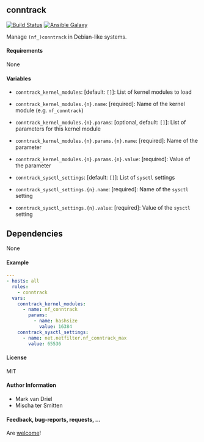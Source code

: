 ## conntrack

[![Build Status](https://travis-ci.org/Oefenweb/ansible-conntrack.svg?branch=master)](https://travis-ci.org/Oefenweb/ansible-conntrack)
[![Ansible Galaxy](http://img.shields.io/badge/ansible--galaxy-conntrack-blue.svg)](https://galaxy.ansible.com/Oefenweb/conntrack)

Manage `(nf_)conntrack` in Debian-like systems.

#### Requirements

None

#### Variables

* `conntrack_kernel_modules`: [default: `[]`]: List of kernel modules to load
* `conntrack_kernel_modules.{n}.name`: [required]: Name of the kernel module (e.g. `nf_conntrack`)
* `conntrack_kernel_modules.{n}.params`: [optional, default: `[]`]: List of parameters for this kernel module
* `conntrack_kernel_modules.{n}.params.{n}.name`: [required]: Name of the parameter
* `conntrack_kernel_modules.{n}.params.{n}.value`: [required]: Value of the parameter

* `conntrack_sysctl_settings`: [default: `[]`]: List of `sysctl` settings
* `conntrack_sysctl_settings.{n}.name`: [required]: Name of the `sysctl` setting
* `conntrack_sysctl_settings.{n}.value`: [required]: Value of the `sysctl` setting

## Dependencies

None

#### Example

```yaml
---
- hosts: all
  roles:
    - conntrack
  vars:
    conntrack_kernel_modules:
      - name: nf_conntrack
        params:
          - name: hashsize
            value: 16384
    conntrack_sysctl_settings:
      - name: net.netfilter.nf_conntrack_max
        value: 65536
```

#### License

MIT

#### Author Information

* Mark van Driel
* Mischa ter Smitten

#### Feedback, bug-reports, requests, ...

Are [welcome](https://github.com/Oefenweb/ansible-conntrack/issues)!
